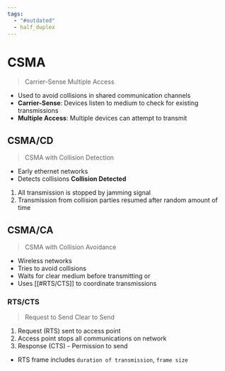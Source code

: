 ```yaml
---
tags:
  - "#outdated"
  - half_duplex
---
```

# CSMA
> Carrier-Sense Multiple Access
- Used to avoid collisions in shared communication channels
- **Carrier-Sense**: Devices listen to medium to check for existing transmissions
- **Multiple Access**: Multiple devices can attempt to transmit
## CSMA/CD
> CSMA with Collision Detection
- Early ethernet networks
- Detects collisions
**Collision Detected**
1. All transmission is stopped by jamming signal
2. Transmission from collision parties resumed after random amount of time
## CSMA/CA
> CSMA with Collision Avoidance
- Wireless networks
- Tries to avoid collisions
- Waits for clear medium before transmitting
or
- Uses [[#RTS/CTS]] to coordinate transmissions
### RTS/CTS
> Request to Send
> Clear to Send
1. Request (RTS) sent to access point
2. Access point stops all communications on network
3. Response (CTS) - Permission to send
- RTS frame includes `duration of transmission`, `frame size`